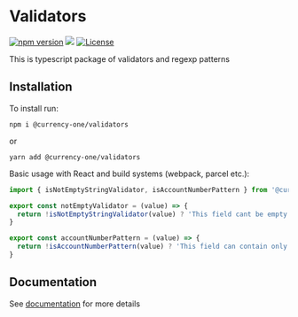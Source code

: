 # Validators

[![npm version](https://img.shields.io/npm/v/@currency-one/validators.svg)](https://www.npmjs.com/package/@currency-one/validators)
![](https://github.com/Currency-One/validators/workflows/build/badge.svg)
[![License](https://img.shields.io/npm/l/@currency-one/validators.svg)](https://github.com/Currency-One/validators/blob/master/LICENSE.md)

This is typescript package of validators and regexp patterns

## Installation

To install run:
```
npm i @currency-one/validators
```
or

```
yarn add @currency-one/validators
```


Basic usage with React and build systems (webpack, parcel etc.):

```js
import { isNotEmptyStringValidator, isAccountNumberPattern } from '@currency-one/validators'

export const notEmptyValidator = (value) => {
  return !isNotEmptyStringValidator(value) ? 'This field cant be empty' : ''
}

export const accountNumberPattern = (value) => {
  return !isAccountNumberPattern(value) ? 'This field can contain only: letters, numbers and space' : ''
}
```

## Documentation

See [documentation](DOCS.md) for more details

